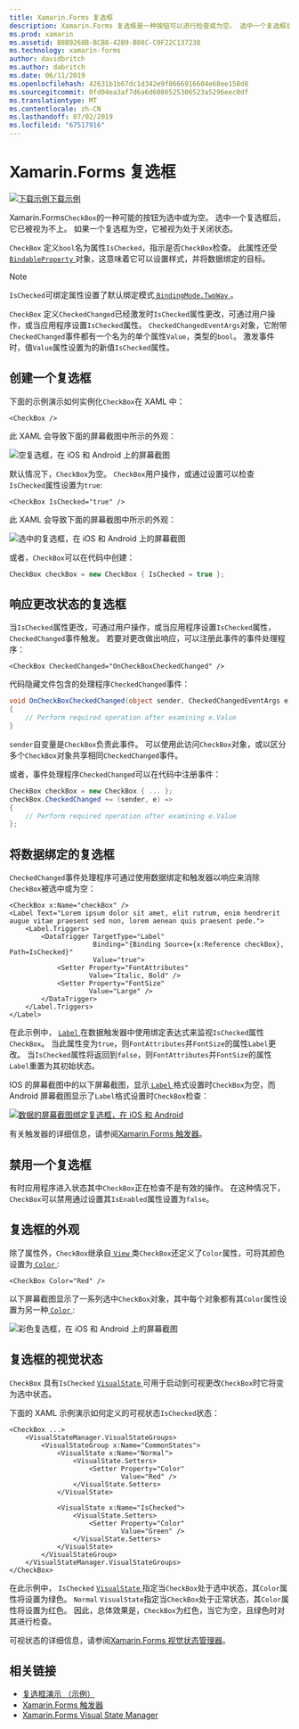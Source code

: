```yaml
---
title: Xamarin.Forms 复选框
description: Xamarin.Forms 复选框是一种按钮可以进行检查或为空。 选中一个复选框后，它已被视为不上。 如果一个复选框为空，它被视为处于关闭状态。
ms.prod: xamarin
ms.assetid: B8B9268B-BCB8-42B9-B08C-C0F22C137238
ms.technology: xamarin-forms
author: davidbritch
ms.author: dabritch
ms.date: 06/11/2019
ms.openlocfilehash: 42631b1b67dc1d342e9f8666916604e68ee158d8
ms.sourcegitcommit: 0fd04ea3af7d6a6d6086525306523a5296eec0df
ms.translationtype: MT
ms.contentlocale: zh-CN
ms.lasthandoff: 07/02/2019
ms.locfileid: "67517916"
---
```

# <a name="xamarinforms-checkbox"></a>Xamarin.Forms 复选框

[![下载示例](~/media/shared/download.png)下载示例](https://github.com/xamarin/xamarin-forms-samples/tree/master/UserInterface/CheckBoxDemos)

Xamarin.Forms`CheckBox`的一种可能的按钮为选中或为空。 选中一个复选框后，它已被视为不上。 如果一个复选框为空，它被视为处于关闭状态。

`CheckBox` 定义`bool`名为属性`IsChecked`，指示是否`CheckBox`检查。 此属性还受[ `BindableProperty` ](xref:Xamarin.Forms.BindableProperty)对象，这意味着它可以设置样式，并将数据绑定的目标。

> [!NOTE]
> `IsChecked`可绑定属性设置了默认绑定模式[ `BindingMode.TwoWay` ](xref:Xamarin.Forms.BindingMode.TwoWay)。

`CheckBox` 定义`CheckedChanged`已经激发时`IsChecked`属性更改，可通过用户操作，或当应用程序设置`IsChecked`属性。 `CheckedChangedEventArgs`对象，它附带`CheckedChanged`事件都有一个名为的单个属性`Value`，类型的`bool`。 激发事件时，值`Value`属性设置为的新值`IsChecked`属性。

## <a name="create-a-checkbox"></a>创建一个复选框

下面的示例演示如何实例化`CheckBox`在 XAML 中：

```xaml
<CheckBox />
```

此 XAML 会导致下面的屏幕截图中所示的外观：

![空复选框，在 iOS 和 Android 上的屏幕截图](checkbox-images/checkbox-empty.png "空的复选框")

默认情况下，`CheckBox`为空。 `CheckBox`用户操作，或通过设置可以检查`IsChecked`属性设置为`true`:

```xaml
<CheckBox IsChecked="true" />
```

此 XAML 会导致下面的屏幕截图中所示的外观：

![选中的复选框，在 iOS 和 Android 上的屏幕截图](checkbox-images/checkbox-checked.png "选中复选框")

或者，`CheckBox`可以在代码中创建：

```csharp
CheckBox checkBox = new CheckBox { IsChecked = true };
```

## <a name="respond-to-a-checkbox-changing-state"></a>响应更改状态的复选框

当`IsChecked`属性更改，可通过用户操作，或当应用程序设置`IsChecked`属性，`CheckedChanged`事件触发。 若要对更改做出响应，可以注册此事件的事件处理程序：

```xaml
<CheckBox CheckedChanged="OnCheckBoxCheckedChanged" />
```

代码隐藏文件包含的处理程序`CheckedChanged`事件：

```csharp
void OnCheckBoxCheckedChanged(object sender, CheckedChangedEventArgs e)
{
    // Perform required operation after examining e.Value
}
```

`sender`自变量是`CheckBox`负责此事件。 可以使用此访问`CheckBox`对象，或以区分多个`CheckBox`对象共享相同`CheckedChanged`事件。

或者，事件处理程序`CheckedChanged`可以在代码中注册事件：

```csharp
CheckBox checkBox = new CheckBox { ... };
checkBox.CheckedChanged += (sender, e) =>
{
    // Perform required operation after examining e.Value
};
```

## <a name="data-bind-a-checkbox"></a>将数据绑定的复选框

`CheckedChanged`事件处理程序可通过使用数据绑定和触发器以响应来消除`CheckBox`被选中或为空：

```xaml
<CheckBox x:Name="checkBox" />
<Label Text="Lorem ipsum dolor sit amet, elit rutrum, enim hendrerit augue vitae praesent sed non, lorem aenean quis praesent pede.">
    <Label.Triggers>
        <DataTrigger TargetType="Label"
                     Binding="{Binding Source={x:Reference checkBox}, Path=IsChecked}"
                     Value="true">
            <Setter Property="FontAttributes"
                    Value="Italic, Bold" />
            <Setter Property="FontSize"
                    Value="Large" />
        </DataTrigger>
    </Label.Triggers>
</Label>
```

在此示例中， [ `Label` ](xref:Xamarin.Forms.Label)在数据触发器中使用绑定表达式来监视`IsChecked`属性`CheckBox`。 当此属性变为`true`，则`FontAttributes`并`FontSize`的属性`Label`更改。 当`IsChecked`属性将返回到`false`，则`FontAttributes`并`FontSize`的属性`Label`重置为其初始状态。

IOS 的屏幕截图中的以下屏幕截图，显示[ `Label` ](xref:Xamarin.Forms.Label)格式设置时`CheckBox`为空，而 Android 屏幕截图显示了`Label`格式设置时`CheckBox`检查：

[![数据的屏幕截图绑定复选框，在 iOS 和 Android](checkbox-images/checkbox-databinding.png "数据绑定的复选框")](checkbox-images/checkbox-databinding-large.png#lightbox "数据绑定的复选框")

有关触发器的详细信息，请参阅[Xamarin.Forms 触发器](~/xamarin-forms/app-fundamentals/triggers.md)。

## <a name="disable-a-checkbox"></a>禁用一个复选框

有时应用程序进入状态其中`CheckBox`正在检查不是有效的操作。 在这种情况下，`CheckBox`可以禁用通过设置其`IsEnabled`属性设置为`false`。

## <a name="checkbox-appearance"></a>复选框的外观

除了属性外，`CheckBox`继承自[ `View` ](xref:Xamarin.Forms.View)类`CheckBox`还定义了`Color`属性，可将其颜色设置为[ `Color` ](xref:Xamarin.Forms.Color):

```xaml
<CheckBox Color="Red" />
```

以下屏幕截图显示了一系列选中`CheckBox`对象，其中每个对象都有其`Color`属性设置为另一种[ `Color` ](xref:Xamarin.Forms.Color):

![彩色复选框，在 iOS 和 Android 上的屏幕截图](checkbox-images/checkbox-colors.png "彩色的复选框")

## <a name="checkbox-visual-states"></a>复选框的视觉状态

`CheckBox` 具有`IsChecked` [ `VisualState` ](xref:Xamarin.Forms.VisualState)可用于启动到可视更改`CheckBox`时它将变为选中状态。

下面的 XAML 示例演示如何定义的可视状态`IsChecked`状态：

```xaml
<CheckBox ...>
    <VisualStateManager.VisualStateGroups>
        <VisualStateGroup x:Name="CommonStates">
            <VisualState x:Name="Normal">
                <VisualState.Setters>
                    <Setter Property="Color"
                            Value="Red" />
                </VisualState.Setters>
            </VisualState>

            <VisualState x:Name="IsChecked">
                <VisualState.Setters>
                    <Setter Property="Color"
                            Value="Green" />
                </VisualState.Setters>
            </VisualState>
        </VisualStateGroup>
    </VisualStateManager.VisualStateGroups>
</CheckBox>
```

在此示例中， `IsChecked` [ `VisualState` ](xref:Xamarin.Forms.VisualState)指定当`CheckBox`处于选中状态，其`Color`属性将设置为绿色。 `Normal` `VisualState`指定当`CheckBox`处于正常状态，其`Color`属性将设置为红色。 因此，总体效果是，`CheckBox`为红色，当它为空，且绿色时对其进行检查。

可视状态的详细信息，请参阅[Xamarin.Forms 视觉状态管理器](~/xamarin-forms/user-interface/visual-state-manager.md)。

## <a name="related-links"></a>相关链接

- [复选框演示 （示例）](https://github.com/xamarin/xamarin-forms-samples/tree/master/UserInterface/CheckBoxDemos)
- [Xamarin.Forms 触发器](~/xamarin-forms/app-fundamentals/triggers.md)
- [Xamarin.Forms Visual State Manager](~/xamarin-forms/user-interface/visual-state-manager.md)
